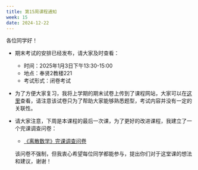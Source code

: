 ```yaml
---
title: 第15周课程通知
week: 15
date: 2024-12-22
---
```


各位同学好！


- 期末考试的安排已经发布，请大家及时查看：
    - 时间：2025年1月3日下午13:30-15:00
    - 地点：奉贤2教楼221
    - 考试形式：闭卷考试
  
- 为了方便大家复习，我将上学期的期末试卷上传到了课程网站，大家可以在[这里](../schedule)查看，请注意该试卷只为了帮助大家能够熟悉题型，考试内容并没有一定的关联性。

- 请大家注意，下周是本课程的最后一次课，为了更好的改进课程，我建立了一个完课调查问卷：

    - [《离散数学》完课调查问卷](https://www.wjx.cn/vm/hACtG0F.aspx)

    该问卷不强制，但我衷心希望每位同学都能参与，提出你们对于这堂课的想法和建议，谢谢！ 

